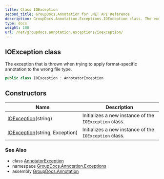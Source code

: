 ```yaml
---
title: Class IOException
second_title: GroupDocs.Annotation for .NET API Reference
description: GroupDocs.Annotation.Exceptions.IOException class. The exception that is thrown when trying to apply formatspecific annotation to the wrong file type
type: docs
weight: 100
url: /net/groupdocs.annotation.exceptions/ioexception/
---
```

## IOException class

The exception that is thrown when trying to apply format-specific annotation to the wrong file type.

```csharp
public class IOException : AnnotatorException
```

## Constructors

| Name | Description |
| --- | --- |
| [IOException](ioexception/#constructor)(string) | Initializes a new instance of the `IOException` class. |
| [IOException](ioexception/#constructor_1)(string, Exception) | Initializes a new instance of the `IOException` class. |

### See Also

* class [AnnotatorException](../annotatorexception/)
* namespace [GroupDocs.Annotation.Exceptions](../../groupdocs.annotation.exceptions/)
* assembly [GroupDocs.Annotation](../../)


